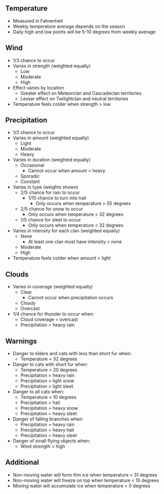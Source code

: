 ## **Temperature**
- Measured in Fahrenheit
- Weekly temperature average depends on the season
- Daily high and low points will be 5-10 degrees from weekly average

## **Wind**
- 1/3 chance to occur
- Varies in strength (weighted equally)
  - Low
  - Moderate
  - High
- Effect varies by location
  - Greater effect on Meteorclan and Cascadeclan territories
  - Lesser effect on Twilightclan and neutral territories
- Temperature feels colder when strength > low

## **Precipitation**
- 1/2 chance to occur
- Varies in amount (weighted equally)
  - Light
  - Moderate
  - Heavy
- Varies in duration (weighted equally)
  - Occasional
    - Cannot occur when amount = heavy
  - Sporadic
  - Constant
- Varies in type (weights shown)
  - 2/5 chance for rain to occur
    - 1/10 chance to turn into hail
      - Only occurs when temperature > 55 degrees
  - 2/5 chance for snow to occur
    - Only occurs when temperature < 32 degrees
  - 1/5 chance for sleet to occur
    - Only occurs when temperature < 32 degrees
- Varies in intensity for each clan (weighted equally)
  - None
    - At least one clan must have intensity > none
  - Moderate
  - High
- Temperature feels colder when amount > light

## **Clouds**
- Varies in coverage (weighted equally)
  - Clear
    - Cannot occur when precipitation occurs
  - Cloudy
  - Overcast
- 1/4 chance for thunder to occur when:
  - Cloud coverage = overcast
  - Precipitation = heavy rain

## **Warnings**
- Danger to elders and cats with less than short fur when:
  - Temperature < 32 degrees
- Danger to cats with short fur when:
  - Temperature < 20 degrees
  - Precipitation = heavy rain
  - Precipitation > light snow
  - Precipitation > light sleet
- Danger to all cats when:
  - Temperature < 10 degrees
  - Precipitation = hail
  - Precipitation = heavy snow
  - Precipitation = heavy sleet
- Danger of falling branches when:
  - Precipitation = heavy rain
  - Precipitation = heavy hail
  - Precipitation = heavy sleet
- Danger of small flying objects when:
  - Wind strength = high

## **Additional**
- Non-moving water  will form thin ice when temperature < 31 degrees
- Non-moving water will freeze on top when temperature < 10 degrees
- Moving water will accumulate ice when temperature < 0 degrees

